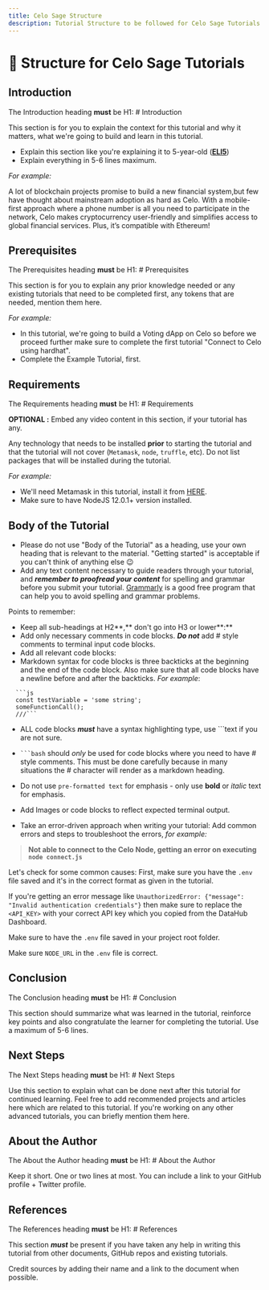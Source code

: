 ```yaml
---
title: Celo Sage Structure
description: Tutorial Structure to be followed for Celo Sage Tutorials
---
```


# 🌱 Structure for Celo Sage Tutorials

## Introduction

The Introduction heading **must** be H1: # Introduction

This section is for you to explain the context for this tutorial and why it matters, what we're going to build and learn in this tutorial.

- Explain this section like you're explaining it to 5-year-old (**[ELI5](https://www.dictionary.com/e/slang/eli5/)**)
- Explain everything in 5-6 lines maximum.

_For example:_

A lot of blockchain projects promise to build a new financial system,but few have thought about mainstream adoption as hard as Celo. With a mobile-first approach where a phone number is all you need to participate in the network, Celo makes cryptocurrency user-friendly and simplifies access to global financial services. Plus, it’s compatible with Ethereum!

## Prerequisites

The Prerequisites heading **must** be H1: # Prerequisites

This section is for you to explain any prior knowledge needed or any existing tutorials that need to be completed first, any tokens that are needed, mention them here.

_For example:_

- In this tutorial, we're going to build a Voting dApp on Celo so before we proceed further make sure to complete the first tutorial "Connect to Celo using hardhat".
- Complete the Example Tutorial, first.

## Requirements

The Requirements heading **must** be H1: # Requirements

**OPTIONAL :** Embed any video content in this section, if your tutorial has any.

Any technology that needs to be installed **prior** to starting the tutorial and that the tutorial will not cover (`Metamask`, `node`, `truffle`, etc). Do not list packages that will be installed during the tutorial.

_For example:_

- We'll need Metamask in this tutorial, install it from [HERE](https://metamask.io/).
- Make sure to have NodeJS 12.0.1+ version installed.

## Body of the Tutorial

- Please do not use "Body of the Tutorial" as a heading, use your own heading that is relevant to the material. "Getting started" is acceptable if you can't think of anything else 😉
- Add any text content necessary to guide readers through your tutorial, and **_remember to proofread your content_** for spelling and grammar before you submit your tutorial. [Grammarly](http://grammarly.com) is a good free program that can help you to avoid spelling and grammar problems.

Points to remember:

- Keep all sub-headings at H2**,** don't go into H3 or lower**:**
- Add only necessary comments in code blocks. **_Do not_** add # style comments to terminal input code blocks.
- Add all relevant code blocks:
- Markdown syntax for code blocks is three backticks at the beginning and the end of the code block. Also make sure that all code blocks have a newline before and after the backticks. _For example_:

````text
  ```js
  const testVariable = 'some string';
  someFunctionCall();
  ///```
````

- ALL code blocks **_must_** have a syntax highlighting type, use ```text if you are not sure.

- ` ```bash ` should _only_ be used for code blocks where you need to have # style comments. This must be done carefully because in many situations the # character will render as a markdown heading.

- Do not use `pre-formatted text` for emphasis - only use **bold** or _italic_ text for emphasis.
- Add Images or code blocks to reflect expected terminal output.

- Take an error-driven approach when writing your tutorial: Add common errors and steps to troubleshoot the errors, _for example:_

> **Not able to connect to the Celo Node, getting an error on executing `node connect.js`**

Let's check for some common causes:
First, make sure you have the `.env` file saved and it's in the correct format as given in the tutorial.

If you're getting an error message like `UnauthorizedError: {"message": "Invalid authentication credentials"}` then make sure to replace the `<API_KEY>` with your correct API key which you copied from the DataHub Dashboard.

Make sure to have the `.env` file saved in your project root folder.

Make sure `NODE_URL` in the `.env` file is correct.

>

## Conclusion

The Conclusion heading **must** be H1: # Conclusion

This section should summarize what was learned in the tutorial, reinforce key points and also congratulate the learner for completing the tutorial. Use a maximum of 5-6 lines.

## Next Steps

The Next Steps heading **must** be H1: # Next Steps

Use this section to explain what can be done next after this tutorial for continued learning.
Feel free to add recommended projects and articles here which are related to this tutorial.
If you're working on any other advanced tutorials, you can briefly mention them here.

## About the Author

The About the Author heading **must** be H1: # About the Author

Keep it short. One or two lines at most. You can include a link to your GitHub profile + Twitter profile.

## References

The References heading **must** be H1: # References

This section **_must_** be present if you have taken any help in writing this tutorial from other documents, GitHub repos and existing tutorials.

Credit sources by adding their name and a link to the document when possible.
